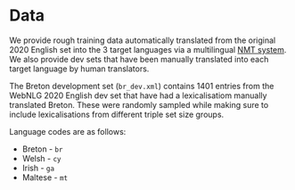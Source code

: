 # Data

We provide rough training data automatically translated from the original 2020 English set into the 3 target languages via a multilingual [NMT system](https://github.com/bzhangGo/zero/tree/master/docs/multilingual_laln_lalt). We also provide dev sets that have been manually translated into each target language by human translators.

The Breton development set (`br_dev.xml`) contains 1401 entries from the WebNLG 2020 English dev set that have had a lexicalisatiom manually translated Breton. These were randomly sampled while making sure to include lexicalisations from different triple set size groups.

Language codes are as follows:
* Breton - `br`
* Welsh - `cy`
* Irish - `ga`
* Maltese - `mt`
